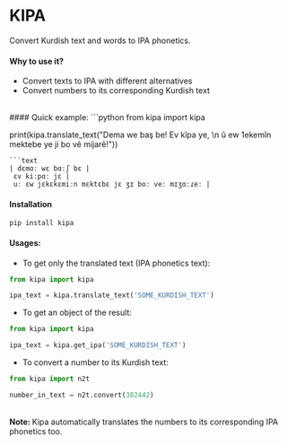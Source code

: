 # KIPA
Convert Kurdish text and words to IPA phonetics.<br>

#### Why to use it?
- Convert texts to IPA with different alternatives 
- Convert numbers to its corresponding Kurdish text
<br>
#### Quick example:
```python
from kipa import kipa

print(kipa.translate_text("Dema we baş be! Ev kîpa ye,
                    \n û ew 1ekemîn mektebe ye
                     ji bo vê mijarê!"))
```
```text
| dɛmɑː wɛ bɑːʃ bɛ |
 ɛv kiːpɑː jɛ |
 uː ɛw jɛkɛkɛmiːn mɛktɛbɛ jɛ ʒɪ boː veː mɪʒɑːɾeː |
```

#### Installation
```shell
pip install kipa
```

#### Usages: 
- To get only the translated text (IPA phonetics text):
```python
from kipa import kipa 

ipa_text = kipa.translate_text('SOME_KURDISH_TEXT')
```

- To get an object of the result: 
```python
from kipa import kipa 

ipa_text = kipa.get_ipa('SOME_KURDISH_TEXT')
```

- To convert a number to its Kurdish text:
```python
from kipa import n2t

number_in_text = n2t.convert(382442)
```

<br>
<strong>Note: </strong> Kipa automatically translates the numbers to its corresponding IPA phonetics too.